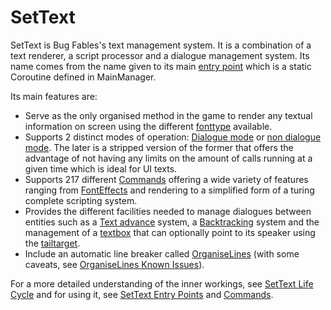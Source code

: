 # SetText

SetText is Bug Fables's text management system. It is a combination of a text renderer, a script processor and a dialogue management system. Its name comes from the name given to its main [entry point](SetText%20Entry%20Points.md) which is a static Coroutine defined in MainManager.

Its main features are:

* Serve as the only organised method in the game to render any textual information on screen using the different [fonttype](Notable%20states.md#fonttype.md) available.
* Supports 2 distinct modes of operation: [Dialogue mode](Dialogue%20mode.md) or [non dialogue mode](Dialogue%20mode.md#non-dialogue-mode). The later is a stripped version of the former that offers the advantage of not having any limits on the amount of calls running at a given time which is ideal for UI texts.
* Supports 217 different [Commands](Commands.md) offering a wide variety of features ranging from [FontEffects](Related%20Systems/FontEffects.md) and rendering to a simplified form of a turing complete scripting system.
* Provides the different facilities needed to manage dialogues between entities such as a [Text advance](Related%20Systems/Text%20advance.md) system, a [Backtracking](Related%20Systems/Backtracking.md) system and the management of a [textbox](Notable%20states.md#textbox) that can optionally point to its speaker using the [tailtarget](Notable%20states.md#tailtarget).
* Include an automatic line breaker called [OrganiseLines](Related%20Systems/Automatic%20Line%20Breaks/OrganiseLines.md) (with some caveats, see [OrganiseLines Known Issues](Related%20Systems/Automatic%20Line%20Breaks/OrganiseLines%20Known%20Issues.md)).

For a more detailed understanding of the inner workings, see [SetText Life Cycle](SetText%20Life%20Cycle.md) and for using it, see [SetText Entry Points](SetText%20Entry%20Points.md) and [Commands](Commands/Commands.md).
